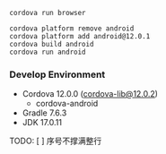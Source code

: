 ```shell
cordova run browser

cordova platform remove android
cordova platform add android@12.0.1
cordova build android
cordova run android
```

### Develop Environment

- Cordova 12.0.0 (cordova-lib@12.0.2)
  - cordova-android
- Gradle 7.6.3
- JDK 17.0.11

TODO:
[ ] 序号不撑满整行